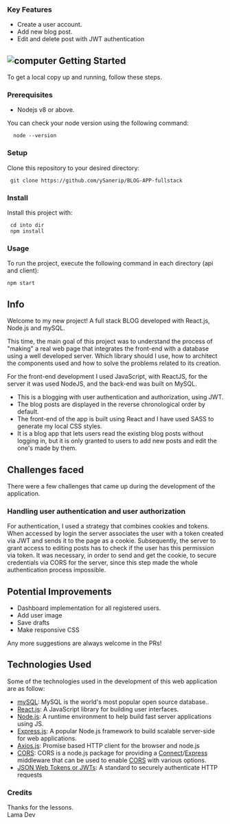 ### Key Features


-   Create a user account.
-   Add new blog post.
-  Edit and delete post with JWT authentication


## ![computer](https://github.githubassets.com/images/icons/emoji/unicode/1f4bb.png) Getting Started

To get a local copy up and running, follow these steps.

### Prerequisites
-   Nodejs v8 or above.

You can check your node version using the following command:
```
  node --version
```


### Setup

Clone this repository to your desired directory:

```
 git clone https://github.com/ySanerip/BLOG-APP-fullstack
```

### Install

Install this project with:
```
 cd into dir
 npm install
```

### Usage

To run the project, execute the following command in each directory (api and client):

```
npm start
```
## Info

Welcome to my new project! A full stack BLOG developed with React.js, Node.js and mySQL.  

This time, the main goal of this project was to understand the process of "making" a real web page that integrates the front-end with a database using a well developed server. Which library should I use, how to architect the components used and how to solve the problems related to its creation.

For the front-end development I used JavaScript, with ReactJS, for the server it was used NodeJS, and the back-end was built on MySQL.

-   This is a blogging with user authentication and authorization, using JWT. 
-  The blog posts are displayed in the reverse chronological order by default.
-   The front-end of the app is built using React and I have used SASS to generate my local CSS styles.
-   It is a blog app that lets users read the existing blog posts without logging in, but it is only granted to users to add new posts and edit the one's made by them.


## Challenges faced

There were a few challenges that came up during the development of the application.

### Handling user authentication and user authorization

For authentication, I used a strategy that combines cookies and tokens. When accessed by login the server associates the user with a token created via JWT and sends it to the page as a cookie. Subsequently, the server to grant access to editing posts has to check if the user has this permission via token. It was necessary, in order to send and get the cookie, to secure credentials via CORS for the server, since this step made the whole authentication process impossible.

## Potential Improvements

-   Dashboard implementation for all registered users.
-   Add user image
-   Save drafts
- Make responsive CSS

Any more suggestions are always welcome in the PRs!

## Technologies Used

Some of the technologies used in the development of this web application are as follow:

-   [mySQL](https://www.mysql.com/): MySQL is the world's most popular open source database..
-   [React.js](https://reactjs.org/): A JavaScript library for building user interfaces.
-   [Node.js](https://nodejs.org/en/): A runtime environment to help build fast server applications using JS.
-   [Express.js](https://expressjs.com/): A popular Node.js framework to build scalable server-side for web applications.
-   [Axios.js](https://mongoosejs.com/): Promise based HTTP client for the browser and node.js
-   [CORS](https://www.npmjs.com/package/cors): CORS is a node.js package for providing a [Connect](http://www.senchalabs.org/connect/)/[Express](http://expressjs.com/) middleware that can be used to enable [CORS](http://en.wikipedia.org/wiki/Cross-origin_resource_sharing) with various options.
-   [JSON Web Tokens or JWTs](https://jwt.io/): A standard to securely authenticate HTTP requests

### [](https://github.com/ySanerip/crud-reactjs#credits)Credits

Thanks for the lessons.  
Lama Dev 
